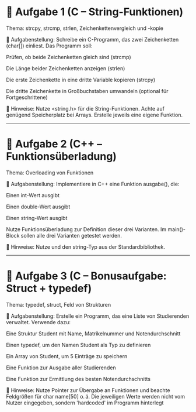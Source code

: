 # 🧩 Aufgabe 1 (C – String-Funktionen)
Thema: strcpy, strcmp, strlen, Zeichenkettenvergleich und -kopie

📝 Aufgabenstellung:
Schreibe ein C-Programm, das zwei Zeichenketten (char[]) einliest.
Das Programm soll:

Prüfen, ob beide Zeichenketten gleich sind (strcmp)

Die Länge beider Zeichenketten anzeigen (strlen)

Die erste Zeichenkette in eine dritte Variable kopieren (strcpy)

Die dritte Zeichenkette in Großbuchstaben umwandeln (optional für Fortgeschrittene)

🔑 Hinweise: Nutze <string.h> für die String-Funktionen. Achte auf genügend Speicherplatz bei Arrays.
Erstelle jeweils eine eigene Funktion.

--------------------------------------------------------------------------------------------------------------------------------------------------------------
# 🧩 Aufgabe 2 (C++ – Funktionsüberladung)
Thema: Overloading von Funktionen

📝 Aufgabenstellung:
Implementiere in C++ eine Funktion ausgabe(), die:

Einen int-Wert ausgibt

Einen double-Wert ausgibt

Einen string-Wert ausgibt

Nutze Funktionsüberladung zur Definition dieser drei Varianten.
Im main()-Block sollen alle drei Varianten getestet werden.

🔑 Hinweise: Nutze <iostream> und den string-Typ aus der Standardbibliothek.

--------------------------------------------------------------------------------------------------------------------------------------------------------------

# 🧠 Aufgabe 3 (C – Bonusaufgabe: Struct + typedef)
Thema: typedef, struct, Feld von Strukturen

📝 Aufgabenstellung:
Erstelle ein Programm, das eine Liste von Studierenden verwaltet.
Verwende dazu:

Eine Struktur Student mit Name, Matrikelnummer und Notendurchschnitt

Einen typedef, um den Namen Student als Typ zu definieren

Ein Array von Student, um 5 Einträge zu speichern

Eine Funktion zur Ausgabe aller Studierenden

Eine Funktion zur Ermittlung des besten Notendurchschnitts

🔑 Hinweise: Nutze Pointer zur Übergabe an Funktionen und beachte Feldgrößen für char name[50] o. ä.
Die jeweiligen Werte werden nicht vom Nutzer eingegeben, sondern 'hardcoded' im Programm hinterlegt
